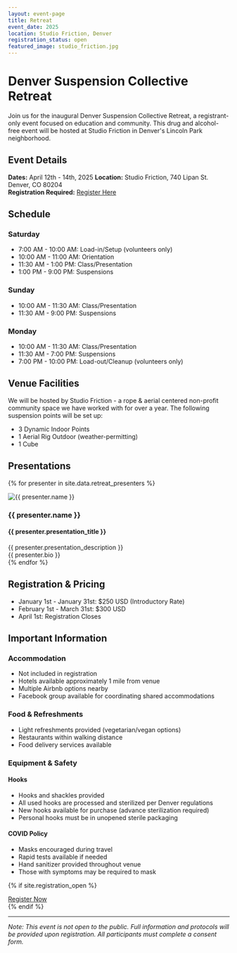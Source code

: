```yaml
---
layout: event-page
title: Retreat
event_date: 2025
location: Studio Friction, Denver
registration_status: open
featured_image: studio_friction.jpg
---
```


# Denver Suspension Collective Retreat

Join us for the inaugural Denver Suspension Collective Retreat, a registrant-only event focused on education and community. This drug and alcohol-free event will be hosted at Studio Friction in Denver's Lincoln Park neighborhood.

## Event Details

**Dates:** April 12th - 14th, 2025
**Location:** Studio Friction, 740 Lipan St. Denver, CO 80204  
**Registration Required:** [Register Here](https://forms.gle/4x4o13yndPnZAWxF8)

## Schedule

### Saturday
- 7:00 AM - 10:00 AM: Load-in/Setup (volunteers only)
- 10:00 AM - 11:00 AM: Orientation
- 11:30 AM - 1:00 PM: Class/Presentation
- 1:00 PM - 9:00 PM: Suspensions

### Sunday
- 10:00 AM - 11:30 AM: Class/Presentation
- 11:30 AM - 9:00 PM: Suspensions

### Monday
- 10:00 AM - 11:30 AM: Class/Presentation
- 11:30 AM - 7:00 PM: Suspensions
- 7:00 PM - 10:00 PM: Load-out/Cleanup (volunteers only)

## Venue Facilities

We will be hosted by Studio Friction - a rope & aerial centered non-profit community space we have worked with for over a year. The following suspension points will be set up:

- 3 Dynamic Indoor Points
- 1 Aerial Rig Outdoor (weather-permitting)
- 1 Cube

## Presentations

{% for presenter in site.data.retreat_presenters %}
<div class="presenter-card">
    <div class="presenter-image-container">
        <img src="{{ presenter.image }}" alt="{{ presenter.name }}" class="presenter-image">
    </div>
    <div class="presenter-info">
        <h3>{{ presenter.name }}</h3>
        <h4>{{ presenter.presentation_title }}</h4>
        <div class="presentation-description">
            {{ presenter.presentation_description }}
        </div>
        <div class="presenter-bio">
            {{ presenter.bio }}
        </div>
    </div>
</div>
{% endfor %}

## Registration & Pricing

- January 1st - January 31st: $250 USD (Introductory Rate)
- February 1st - March 31st: $300 USD
- April 1st: Registration Closes

## Important Information

### Accommodation
- Not included in registration
- Hotels available approximately 1 mile from venue
- Multiple Airbnb options nearby
- Facebook group available for coordinating shared accommodations

### Food & Refreshments
- Light refreshments provided (vegetarian/vegan options)
- Restaurants within walking distance
- Food delivery services available

### Equipment & Safety

#### Hooks
- Hooks and shackles provided
- All used hooks are processed and sterilized per Denver regulations
- New hooks available for purchase (advance sterilization required)
- Personal hooks must be in unopened sterile packaging

#### COVID Policy
- Masks encouraged during travel
- Rapid tests available if needed
- Hand sanitizer provided throughout venue
- Those with symptoms may be required to mask

{% if site.registration_open %}
<div class="cta-button">
  <a href="https://forms.gle/4x4o13yndPnZAWxF8" class="register-button">Register Now</a>
</div>
{% endif %}

---

*Note: This event is not open to the public. Full information and protocols will be provided upon registration. All participants must complete a consent form.*
